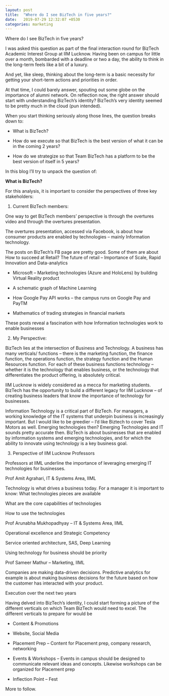 ```yaml
---
layout: post
title:  "Where do I see BizTech in five years?"
date:   2019-07-29 12:32:07 +0530
categories: marketing
---
```


Where do I see BizTech in five years?  

I was asked this question as part of the final interaction round for BizTech Academic Interest Group at IIM Lucknow. Having been on campus for little over a month, bombarded with a deadline or two a day, the ability to think in the long-term feels like a bit of a luxury.  

And yet, like sleep, thinking about the long-term is a basic necessity for getting your short-term actions and priorities in order.  

At that time, I could barely answer, spouting out some globe on the importance of alumni network. On reflection now, the right answer should start with understanding BizTech’s identity? BizTech’s very identity seemed to be pretty much in the cloud (pun intended).   

When you start thinking seriously along those lines, the question breaks down to:  

- What is BizTech?  

- How do we execute so that BizTech is the best version of what it can be in the coming 2 years?  

- How do we strategize so that Team BizTech has a platform to be the best version of itself in 5 years?  

In this blog I’ll try to unpack the question of:  

**What is BizTech?** 

For this analysis, it is important to consider the perspectives of three key stakeholders:  

1. Current BizTech members:  

One way to get BizTech members’ perspective is through the overtures video and through the overtures presentation.  

The overtures presentation, accessed via Facebook, is about how consumer products are enabled by technologies – mainly Information technology.  

The posts on BizTech’s FB page are pretty good. Some of them are about
How to succeed at Retail? The future of retail – Importance of Scale, Rapid Innovation and Data-analytics  

- Microsoft – Marketing technologies (Azure and HoloLens) by building Virtual Reality product  

- A schematic graph of Machine Learning  

- How Google Pay API works – the campus runs on Google Pay and PayTM  

- Mathematics of trading strategies in financial markets  

These posts reveal a fascination with how Information technologies work to enable businesses  

2. My Perspective:  

BizTech lies at the intersection of Business and Technology. A business has many verticals/ functions – there is the marketing function, the finance function, the operations function, the strategy function and the Human Resources function. For each of these business functions technology – whether it is the technology that enables business, or the technology that differentiates the product offering, is absolutely critical.  

IIM Lucknow is widely considered as a mecca for marketing students. BizTech has the opportunity to build a different legacy for IIM Lucknow – of creating business leaders that know the importance of technology for businesses.  

Information Technology is a critical part of BizTech. For managers, a working knowledge of the IT systems that underpin business is increasingly important. 
But I would like to be greedier – I’d like Biztech to cover Tesla Motors as well. Emerging technologies then? Emerging Technologies and IT sounds pretty accurate then.
BizTech is about businesses that are enabled by information systems and emerging technologies, and for which the ability to innovate using technology is a key business goal.  

3. Perspective of IIM Lucknow Professors  

Professors at IIML underline the importance of leveraging emerging IT technologies for businesses.  

Prof Amit Agrahari, IT & Systems Area, IIML  

Technology is what drives a business today. For a manager it is important to know:
What technologies pieces are available  

What are the core capabilities of technologies  

How to use the technologies  

Prof Arunabha Mukhopadhyay – IT & Systems Area, IIML  

Operational excellence and Strategic Competency  

Service oriented architecture, SAS, Deep Learning  

Using technology for business should be priority  

Prof Sameer Mathur – Marketing, IIML  

Companies are making data-driven decisions. Predictive analytics for example is about making business decisions for the future based on how the customer has interacted with your product.  

Execution over the next two years  

Having delved into BizTech’s identity, I could start forming a picture of the different verticals on which Team BizTech would need to excel. The different verticals to prepare for would be   

- Content & Promotions  

- Website, Social Media  

- Placement Prep –  Content for Placement prep, company research, networking  

- Events & Workshops – Events in campus should be designed to communicate relevant ideas and concepts. Likewise workshops can be organized for Placement prep  

- Inflection Point – Fest  

More to follow.  

